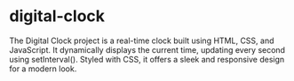 # digital-clock
The Digital Clock project is a real-time clock built using HTML, CSS, and JavaScript. It dynamically displays the current time, updating every second using setInterval(). Styled with CSS, it offers a sleek and responsive design for a modern look.
